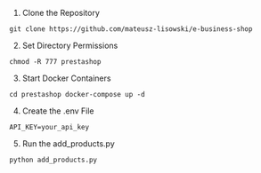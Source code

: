 1. Clone the Repository

```git clone https://github.com/mateusz-lisowski/e-business-shop```


2. Set Directory Permissions


```chmod -R 777 prestashop```


3. Start Docker Containers


```cd prestashop docker-compose up -d```

4. Create the .env File

```API_KEY=your_api_key```

5. Run the add_products.py

``` python add_products.py ```